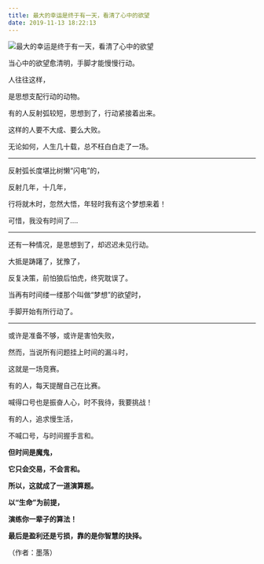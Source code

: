 ```yaml
---
title: 最大的幸运是终于有一天，看清了心中的欲望
date: 2019-11-13 18:22:13
---
```


 ![最大的幸运是终于有一天，看清了心中的欲望](http://p3.pstatp.com/large/pgc-image/1526967709103a087d6ea2b)

 当心中的欲望愈清明，手脚才能慢慢行动。

 人往往这样，

 是思想支配行动的动物。

 有的人反射弧较短，思想到了，行动紧接着出来。

 这样的人要不大成、要么大败。

 无论如何，人生几十载，总不枉白白走了一场。

--- 

 反射弧长度堪比树懒“闪电”的，

 反射几年，十几年，

 行将就木时，忽然大悟，年轻时我有这个梦想来着！

 可惜，我没有时间了....

--- 

 还有一种情况，是思想到了，却迟迟未见行动。

 大抵是踌躇了，犹豫了，

 反复决策，前怕狼后怕虎，终究耽误了。

 当再有时间缕一缕那个叫做“梦想”的欲望时，

 手脚开始有所行动了。

--- 

 或许是准备不够，或许是害怕失败，

 然而，当说所有问题挂上时间的漏斗时，

 这就是一场竞赛。

 有的人，每天提醒自己在比赛。

 喊得口号也是振奋人心，时不我待，我要挑战！

 有的人，追求慢生活，

 不喊口号，与时间握手言和。

 **但时间是魔鬼，**

 **它只会交易，不会言和。**

 **所以，这就成了一道演算题。**

 **以“生命”为前提，**

 **演练你一辈子的算法！**

 **最后是盈利还是亏损，靠的是你智慧的抉择。**

 （作者：墨落）
